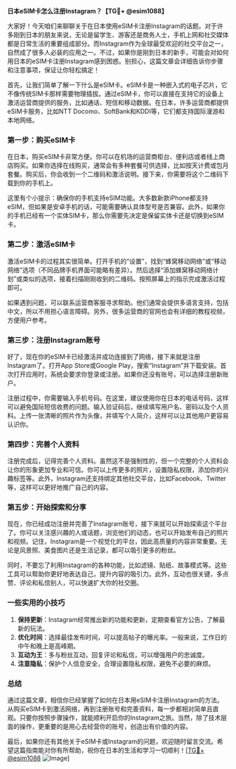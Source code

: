 **日本eSIM卡怎么注册Instagram？【TG💪+ @esim1088】**

大家好！今天咱们来聊聊关于在日本使用eSIM卡注册Instagram的话题。对于许多刚到日本的朋友来说，无论是留学生、游客还是商务人士，手机上网和社交媒体都是日常生活的重要组成部分。而Instagram作为全球最受欢迎的社交平台之一，自然成了很多人必装的应用之一。不过，如果你是刚到日本的新手，可能会对如何用日本的eSIM卡注册Instagram感到困惑。别担心，这篇文章会详细告诉你步骤和注意事项，保证让你轻松搞定！

首先，让我们简单了解一下什么是eSIM卡。eSIM卡是一种嵌入式的电子芯片，它不像传统SIM卡那样需要物理插拔。通过eSIM卡，你可以直接在支持它的设备上激活运营商提供的服务，比如通话、短信和移动数据。在日本，许多运营商都提供eSIM卡服务，比如NTT Docomo、SoftBank和KDDI等，它们都支持国际漫游和本地网络。

### **第一步：购买eSIM卡**

在日本，购买eSIM卡非常方便。你可以在机场的运营商柜台、便利店或者线上商店购买。如果你选择在线购买，通常会有多种套餐可供选择，比如按天计费或包月套餐。购买后，你会收到一个二维码和激活说明。接下来，你需要将这个二维码下载到你的手机上。

这里有个小提示：确保你的手机支持eSIM功能。大多数新款iPhone都支持eSIM，但如果是安卓手机的话，可能需要确认具体型号是否兼容。此外，如果你的手机已经有一个实体SIM卡，那么你需要先决定是保留实体卡还是切换到eSIM卡。

### **第二步：激活eSIM卡**

激活eSIM卡的过程其实很简单。打开手机的“设置”，找到“蜂窝移动网络”或“移动网络”选项（不同品牌手机界面可能略有差异）。然后选择“添加蜂窝移动网络计划”或类似的选项，接着扫描刚刚收到的二维码。按照屏幕上的指示完成激活过程即可。

如果遇到问题，可以联系运营商客服寻求帮助。他们通常会提供多语言支持，包括中文，所以不用担心语言障碍。另外，很多运营商的官网也会有详细的教程视频，方便用户参考。

### **第三步：注册Instagram账号**

好了，现在你的eSIM卡已经激活并成功连接到了网络，接下来就是注册Instagram了。打开App Store或Google Play，搜索“Instagram”并下载安装。首次打开应用时，系统会要求你登录或注册。如果你还没有账号，可以选择注册新账户。

注册过程中，你需要输入手机号码。在这里，建议使用你在日本的电话号码，这样可以避免国际短信收费的问题。输入验证码后，继续填写用户名、密码以及个人资料。上传一张清晰的照片作为头像，并填写个人简介，这样可以让其他用户更容易认识你。

### **第四步：完善个人资料**

注册完成后，记得完善个人资料。虽然这不是强制性的，但一个完整的个人资料会让你的形象更加专业和可信。你可以上传更多的照片，设置隐私权限，添加你的兴趣标签等。此外，Instagram还支持绑定其他社交平台，比如Facebook、Twitter等，这样可以更好地推广自己的内容。

### **第五步：开始探索和分享**

现在，你已经成功注册并完善了Instagram账号，接下来就可以开始探索这个平台了。你可以关注感兴趣的人或话题，浏览他们的动态，也可以开始发布自己的照片和视频。记住，Instagram是一个视觉化的平台，因此高质量的内容非常重要。无论是风景照、美食图片还是生活记录，都可以吸引更多的粉丝。

同时，不要忘了利用Instagram的各种功能，比如滤镜、贴纸、故事模式等。这些工具可以帮助你更好地表达自己，提升内容的吸引力。此外，互动也很关键，多点赞、评论和私信别人，可以快速扩大你的社交圈。

### **一些实用的小技巧**

1. **保持更新**：Instagram经常推出新的功能和更新，定期查看官方公告，了解最新的玩法。
2. **优化时间**：选择最佳发布时间，可以提高帖子的曝光率。一般来说，工作日的中午和晚上是高峰期。
3. **互动为王**：多与粉丝互动，回复评论和私信，可以增强用户的忠诚度。
4. **注意隐私**：保护个人信息安全，合理设置隐私权限，避免不必要的麻烦。

### **总结**

通过这篇文章，相信你已经掌握了如何在日本用eSIM卡注册Instagram的方法。从购买eSIM卡到激活网络，再到注册账号和完善资料，每一步都相对简单且直观。只要你按照步骤操作，就能顺利开启你的Instagram之旅。当然，除了技术层面的操作，更重要的是用心去经营你的账号，创造出有价值的内容。

最后，如果你还有其他关于eSIM卡或Instagram的问题，欢迎随时留言交流。希望这篇指南能对你有所帮助，祝你在日本的生活和学习一切顺利！[[TG💪+ @esim1088](https://t.me/s/esim1088) ![Image](https://i.postimg.cc/4NQfJmqS/Snipaste-2025-05-13-00-14-12.png)]